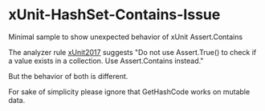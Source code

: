 # xUnit-HashSet-Contains-Issue
Minimal sample to show unexpected behavior of xUnit Assert.Contains

The analyzer rule [xUnit2017](https://xunit.net/xunit.analyzers/rules/xUnit2017) suggests "Do not use Assert.True() to check if a value exists in a collection. Use Assert.Contains instead."

But the behavior of both is different.

For sake of simplicity please ignore that GetHashCode works on mutable data.
